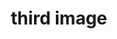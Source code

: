 ---
title: "third image"
description: "This is the description of the image"
imageUrl: "/assets/galleryThumbs/11.jpg"
---